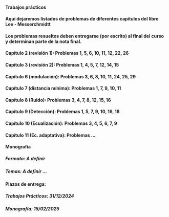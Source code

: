 #### Trabajos prácticos
#### Aquí dejaremos listados de problemas de diferentes capítulos del libro Lee - Messerchmidtt
#### Los problemas resueltos deben entregarse (por escrito) al final del curso y determinan parte de la nota final.
####
#### Capítulo 2 (revisión 1):  Problemas 1, 5, 6, 10, 11, 12, 22, 26
#### Capítulo 3 (revisión 2):  Problemas 1, 4, 5, 7, 12, 14, 15
#### Capítulo 6 (modulación):  Problemas 3, 6, 8, 10, 11, 24, 25, 29
#### Capítulo 7 (distancia mínima): Problemas 1, 7, 9, 10, 11
#### Capítulo 8 (Ruido):       Problemas 3, 4, 7, 8, 12, 15, 16
#### Capítulo 9 (Detección):   Problemas 1, 5, 7, 9, 10, 16, 18
#### Capítulo 10 (Ecualización): Problemas 3, 4, 5, 6, 7, 9
#### Capítulo 11 (Ec. adaptativa): Problemas ...
####
####
#### Monografía
##### Formato: A definir
####
##### Temas: A definir ...
####
####
####
#### Plazos de entrega:
##### Trabajos Prácticos: 31/12/2024
##### Monografía: 15/02/2025
####
